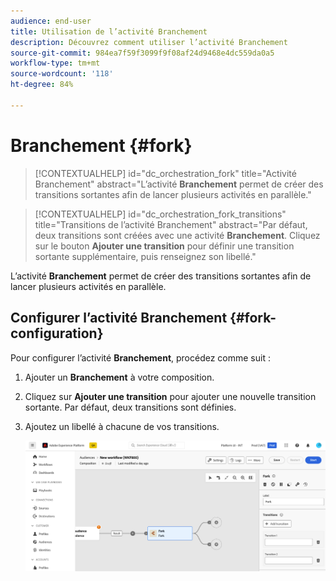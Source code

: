 ```yaml
---
audience: end-user
title: Utilisation de l’activité Branchement
description: Découvrez comment utiliser l’activité Branchement
source-git-commit: 984ea7f59f3099f9f08af24d9468e4dc559da0a5
workflow-type: tm+mt
source-wordcount: '118'
ht-degree: 84%

---
```



# Branchement {#fork}

>[!CONTEXTUALHELP]
>id="dc_orchestration_fork"
>title="Activité Branchement"
>abstract="L’activité **Branchement** permet de créer des transitions sortantes afin de lancer plusieurs activités en parallèle."

>[!CONTEXTUALHELP]
>id="dc_orchestration_fork_transitions"
>title="Transitions de l’activité Branchement"
>abstract="Par défaut, deux transitions sont créées avec une activité **Branchement**. Cliquez sur le bouton **Ajouter une transition** pour définir une transition sortante supplémentaire, puis renseignez son libellé."

L’activité **Branchement** permet de créer des transitions sortantes afin de lancer plusieurs activités en parallèle.

## Configurer l’activité Branchement {#fork-configuration}

Pour configurer l’activité **Branchement**, procédez comme suit :

1. Ajouter un **Branchement** à votre composition.
1. Cliquez sur **Ajouter une transition** pour ajouter une nouvelle transition sortante. Par défaut, deux transitions sont définies.
1. Ajoutez un libellé à chacune de vos transitions.

   ![](../assets/fork.png)
